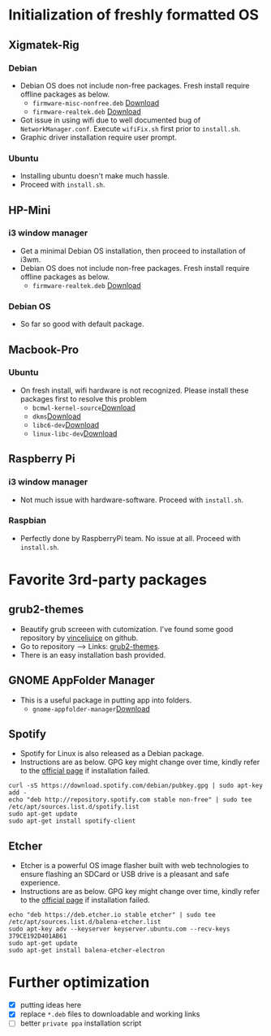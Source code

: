 # Initialization of freshly formatted OS

## Xigmatek-Rig
### Debian
- Debian OS does not include non-free packages. Fresh install require offline packages as below.
  - `firmware-misc-nonfree.deb` [Download](http://http.us.debian.org/debian/pool/non-free/f/firmware-nonfree/firmware-misc-nonfree_20190114-2_all.deb)
  - `firmware-realtek.deb` [Download](http://http.us.debian.org/debian/pool/non-free/f/firmware-nonfree/firmware-realtek_20190114-2_all.deb)
- Got issue in using wifi due to well documented bug of `NetworkManager.conf`. Execute `wifiFix.sh` first prior to `install.sh`. 
- Graphic driver installation require user prompt.
### Ubuntu
- Installing ubuntu doesn't make much hassle.
- Proceed with `install.sh`.

## HP-Mini
### i3 window manager
- Get a minimal Debian OS installation, then proceed to installation of i3wm.
- Debian OS does not include non-free packages. Fresh install require offline packages as below.
  - `firmware-realtek.deb` [Download](http://http.us.debian.org/debian/pool/non-free/f/firmware-nonfree/firmware-realtek_20190114-2_all.deb)
### Debian OS
- So far so good with default package.

## Macbook-Pro
### Ubuntu
- On fresh install, wifi hardware is not recognized. Please install these packages first to resolve this problem
  - `bcmwl-kernel-source`[Download](http://ubuntu.cs.utah.edu/ubuntu/pool/restricted/b/bcmwl/bcmwl-kernel-source_6.30.223.271+bdcom-0ubuntu4_amd64.deb)
  - `dkms`[Download](http://ubuntu.cs.utah.edu/ubuntu/pool/main/d/dkms/dkms_2.3-3ubuntu9_all.deb)
  - `libc6-dev`[Download](http://ubuntu.cs.utah.edu/ubuntu/pool/main/g/glibc/libc6-dev_2.27-3ubuntu1_amd64.deb)
  - `linux-libc-dev`[Download](http://security.ubuntu.com/ubuntu/pool/main/l/linux/linux-libc-dev_4.15.0-72.81_amd64.deb)

## Raspberry Pi
### i3 window manager
- Not much issue with hardware-software. Proceed with `install.sh`.
### Raspbian 
- Perfectly done by RaspberryPi team. No issue at all. Proceed with `install.sh`.

# Favorite 3rd-party packages
## grub2-themes
- Beautify grub screeen with cutomization. I've found some good repository by [vinceliuice](https://github.com/vinceliuice) on github.
- Go to repository --> Links: [grub2-themes](https://github.com/vinceliuice/grub2-themes).
- There is an easy installation bash provided.
## GNOME AppFolder Manager
- This is a useful package in putting app into folders.
  - `gnome-appfolder-manager`[Download](https://github.com/muflone/gnome-appfolders-manager/releases/download/0.3.1/gnome-appfolders-manager_0.3.1-1_all.deb)
## Spotify
- Spotify for Linux is also released as a Debian package. 
- Instructions are as below. GPG key might change over time, kindly refer to the [official page](https://www.spotify.com/us/download/linux) if installation failed.
```
curl -sS https://download.spotify.com/debian/pubkey.gpg | sudo apt-key add - 
echo "deb http://repository.spotify.com stable non-free" | sudo tee /etc/apt/sources.list.d/spotify.list
sudo apt-get update
sudo apt-get install spotify-client
```
## Etcher
- Etcher is a powerful OS image flasher built with web technologies to ensure flashing an SDCard or USB drive is a pleasant and safe experience.
- Instructions are as below. GPG key might change over time, kindly refer to the [official page](https://github.com/balena-io/etcher) if installation failed.
```
echo "deb https://deb.etcher.io stable etcher" | sudo tee /etc/apt/sources.list.d/balena-etcher.list
sudo apt-key adv --keyserver keyserver.ubuntu.com --recv-keys 379CE192D401AB61
sudo apt-get update
sudo apt-get install balena-etcher-electron
```

# Further optimization
- [X] putting ideas here
- [X] replace `*.deb` files to downloadable and working links
- [ ] better `private ppa` installation script
